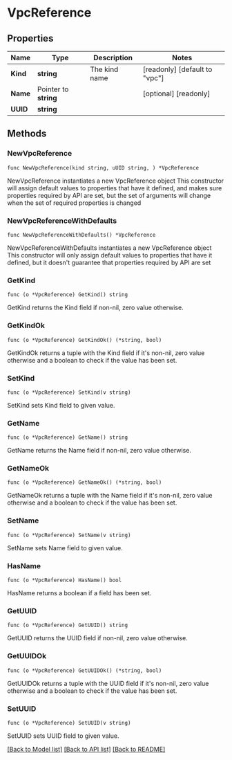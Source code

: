 # VpcReference

## Properties

Name | Type | Description | Notes
------------ | ------------- | ------------- | -------------
**Kind** | **string** | The kind name | [readonly] [default to "vpc"]
**Name** | Pointer to **string** |  | [optional] [readonly] 
**UUID** | **string** |  | 

## Methods

### NewVpcReference

`func NewVpcReference(kind string, uUID string, ) *VpcReference`

NewVpcReference instantiates a new VpcReference object
This constructor will assign default values to properties that have it defined,
and makes sure properties required by API are set, but the set of arguments
will change when the set of required properties is changed

### NewVpcReferenceWithDefaults

`func NewVpcReferenceWithDefaults() *VpcReference`

NewVpcReferenceWithDefaults instantiates a new VpcReference object
This constructor will only assign default values to properties that have it defined,
but it doesn't guarantee that properties required by API are set

### GetKind

`func (o *VpcReference) GetKind() string`

GetKind returns the Kind field if non-nil, zero value otherwise.

### GetKindOk

`func (o *VpcReference) GetKindOk() (*string, bool)`

GetKindOk returns a tuple with the Kind field if it's non-nil, zero value otherwise
and a boolean to check if the value has been set.

### SetKind

`func (o *VpcReference) SetKind(v string)`

SetKind sets Kind field to given value.


### GetName

`func (o *VpcReference) GetName() string`

GetName returns the Name field if non-nil, zero value otherwise.

### GetNameOk

`func (o *VpcReference) GetNameOk() (*string, bool)`

GetNameOk returns a tuple with the Name field if it's non-nil, zero value otherwise
and a boolean to check if the value has been set.

### SetName

`func (o *VpcReference) SetName(v string)`

SetName sets Name field to given value.

### HasName

`func (o *VpcReference) HasName() bool`

HasName returns a boolean if a field has been set.

### GetUUID

`func (o *VpcReference) GetUUID() string`

GetUUID returns the UUID field if non-nil, zero value otherwise.

### GetUUIDOk

`func (o *VpcReference) GetUUIDOk() (*string, bool)`

GetUUIDOk returns a tuple with the UUID field if it's non-nil, zero value otherwise
and a boolean to check if the value has been set.

### SetUUID

`func (o *VpcReference) SetUUID(v string)`

SetUUID sets UUID field to given value.



[[Back to Model list]](../README.md#documentation-for-models) [[Back to API list]](../README.md#documentation-for-api-endpoints) [[Back to README]](../README.md)



